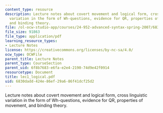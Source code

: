 ```yaml
---
content_type: resource
description: Lecture notes about covert movement and logical form, cross linguistic
  variation in the form of Wh-questions, evidence for QR, properties of movement,
  and binding theory.
file: /ol-ocw-studio-app/courses/24-952-advanced-syntax-spring-2007/6830dadd424e86ef29a686f41dcf25d2_lec1_logical.pdf
file_size: 91863
file_type: application/pdf
learning_resource_types:
- Lecture Notes
license: https://creativecommons.org/licenses/by-nc-sa/4.0/
ocw_type: OCWFile
parent_title: Lecture Notes
parent_type: CourseSection
parent_uid: 6f8b7683-e6fa-e2e4-2190-74d9e42f0914
resourcetype: Document
title: lec1_logical.pdf
uid: 6830dadd-424e-86ef-29a6-86f41dcf25d2
---
```

Lecture notes about covert movement and logical form, cross linguistic variation in the form of Wh-questions, evidence for QR, properties of movement, and binding theory.